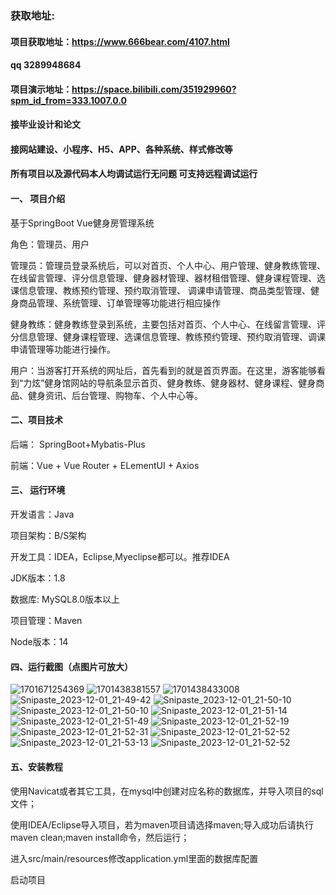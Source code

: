 ### 获取地址:
#### 项目获取地址：https://www.666bear.com/4107.html
#### qq 3289948684
#### 项目演示地址：https://space.bilibili.com/351929960?spm_id_from=333.1007.0.0
#### 接毕业设计和论文
#### 接网站建设、小程序、H5、APP、各种系统、样式修改等

#### 所有项目以及源代码本人均调试运行无问题 可支持远程调试运行

#### 一、 项目介绍
基于SpringBoot Vue健身房管理系统

角色：管理员、用户

管理员：管理员登录系统后，可以对首页、个人中心、用户管理、健身教练管理、在线留言管理、评分信息管理、健身器材管理、器材租借管理、健身课程管理、选课信息管理、教练预约管理、预约取消管理、 调课申请管理、商品类型管理、健身商品管理、系统管理、订单管理等功能进行相应操作

健身教练：健身教练登录到系统，主要包括对首页、个人中心、在线留言管理、评分信息管理、健身课程管理、选课信息管理、教练预约管理、预约取消管理、调课申请管理等功能进行操作。

用户：当游客打开系统的网址后，首先看到的就是首页界面。在这里，游客能够看到“力炫”健身馆网站的导航条显示首页、健身教练、健身器材、健身课程、健身商品、健身资讯、后台管理、购物车、个人中心等。
#### 二、项目技术
后端： SpringBoot+Mybatis-Plus

前端：Vue + Vue Router + ELementUI + Axios

#### 三、 运行环境
开发语言：Java

项目架构：B/S架构

开发工具：IDEA，Eclipse,Myeclipse都可以。推荐IDEA

JDK版本：1.8

数据库: MySQL8.0版本以上

项目管理：Maven

Node版本：14
#### 四、运行截图（点图片可放大）
![1701671254369](https://github.com/666bears/petmall/assets/143094776/729b506b-f3f2-44ff-a643-3c0a3266c7b4)
![1701438381557](https://github.com/666bears/petmall/assets/143094776/150d0b0c-7c5b-4f1d-a8fd-d0cb4dc751af)
![1701438433008](https://github.com/666bears/petmall/assets/143094776/937cb214-08dc-47db-be78-edeff305a57a)
![Snipaste_2023-12-01_21-49-42](https://github.com/666bears/petmall/assets/143094776/3c22f226-f7e1-4f8f-be03-e37ef4f34206)
![Snipaste_2023-12-01_21-50-10](https://github.com/666bears/petmall/assets/143094776/1f605b79-8005-423c-aadd-f782348fb392)
![Snipaste_2023-12-01_21-50-10](https://github.com/666bears/petmall/assets/143094776/cf0ad392-ed4d-40d7-8bd7-fb1bdb3f827a)
![Snipaste_2023-12-01_21-51-14](https://github.com/666bears/petmall/assets/143094776/0eff8607-aaa2-4439-903f-375ef79c44ce)
![Snipaste_2023-12-01_21-51-49](https://github.com/666bears/petmall/assets/143094776/c0c9bc76-c962-497f-bbd6-a9ab7b5c3471)
![Snipaste_2023-12-01_21-52-19](https://github.com/666bears/petmall/assets/143094776/1f43f8fc-2680-416e-84e2-df99c2d04b99)
![Snipaste_2023-12-01_21-52-31](https://github.com/666bears/petmall/assets/143094776/258bba82-9a79-4c66-8091-9a5cf850a853)
![Snipaste_2023-12-01_21-52-52](https://github.com/666bears/petmall/assets/143094776/ffadfd3f-f707-4d1a-9c84-a41f461b7888)
![Snipaste_2023-12-01_21-53-13](https://github.com/666bears/petmall/assets/143094776/d98609a2-8df7-44ef-bc2c-21e4575b80e6)
![Snipaste_2023-12-01_21-52-52](https://github.com/666bears/petmall/assets/143094776/f034b2ed-9869-417d-9bc2-3f48c5d73810)

#### 五、安装教程
使用Navicat或者其它工具，在mysql中创建对应名称的数据库，并导入项目的sql文件；

使用IDEA/Eclipse导入项目，若为maven项目请选择maven;导入成功后请执行maven clean;maven install命令，然后运行；

进入src/main/resources修改application.yml里面的数据库配置

启动项目





